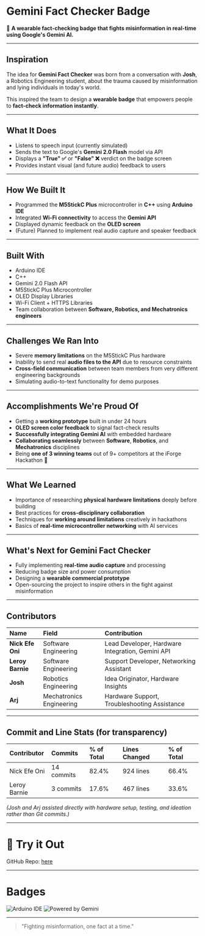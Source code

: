 # Gemini Fact Checker Badge

🚀 **A wearable fact-checking badge that fights misinformation in real-time using Google's Gemini AI.**

---

## Inspiration

The idea for **Gemini Fact Checker** was born from a conversation with **Josh**, a Robotics Engineering student, about the trauma caused by misinformation and lying individuals in today's world.

This inspired the team to design a **wearable badge** that empowers people to **fact-check information instantly**.

---

## What It Does

- Listens to speech input (currently simulated)
- Sends the text to Google's **Gemini 2.0 Flash** model via API
- Displays a **"True" ✅** or **"False" ❌** verdict on the badge screen
- Provides instant visual (and future audio) feedback to users

---

## How We Built It

- Programmed the **M5StickC Plus** microcontroller in **C++** using **Arduino IDE**
- Integrated **Wi-Fi connectivity** to access the **Gemini API**  
- Displayed dynamic feedback on the **OLED screen**
- (Future) Planned to implement real audio capture and speaker feedback

---

## Built With

- Arduino IDE
- C++
- Gemini 2.0 Flash API
- M5StickC Plus Microcontroller
- OLED Display Libraries
- Wi-Fi Client + HTTPS Libraries
- Team collaboration between **Software, Robotics, and Mechatronics engineers**

---

## Challenges We Ran Into

- Severe **memory limitations** on the M5StickC Plus hardware
- Inability to send real **audio files to the API** due to resource constraints
- **Cross-field communication** between team members from very different engineering backgrounds
- Simulating audio-to-text functionality for demo purposes

---

## Accomplishments We're Proud Of

- Getting a **working prototype** built in under 24 hours
- **OLED screen color feedback** to signal fact-check results
- **Successfully integrating Gemini AI** with embedded hardware
- **Collaborating seamlessly** between **Software**, **Robotics**, and **Mechatronics** disciplines
- Being **one of 3 winning teams** out of 9+ competitors at the iForge Hackathon 🎉

---

## What We Learned

- Importance of researching **physical hardware limitations** deeply before building
- Best practices for **cross-disciplinary collaboration**
- Techniques for **working around limitations** creatively in hackathons
- Basics of **real-time microcontroller networking** with AI services

---

## What's Next for Gemini Fact Checker

- Fully implementing **real-time audio capture** and processing
- Reducing badge size and power consumption
- Designing a **wearable commercial prototype**
- Open-sourcing the project to inspire others in the fight against misinformation

---

## Contributors

| Name | Field | Contribution |
|:-----|:------|:-------------|
| **Nick Efe Oni** | Software Engineering | Lead Developer, Hardware Integration, Gemini API |
| **Leroy Barnie** | Software Engineering | Support Developer, Networking Assistant |
| **Josh** | Robotics Engineering | Idea Originator, Hardware Insights |
| **Arj** | Mechatronics Engineering | Hardware Support, Troubleshooting Assistance |

---

## Commit and Line Stats (for transparency)

| Contributor | Commits | % of Total | Lines Changed | % of Total |
|:-----------|:--------|:----------|:--------------|:----------|
| Nick Efe Oni | 14 commits | 82.4% | 924 lines | 66.4% |
| Leroy Barnie | 3 commits | 17.6% | 467 lines | 33.6% |

_(Josh and Arj assisted directly with hardware setup, testing, and ideation rather than Git commits.)_

---

# 🌟 Try it Out

GitHub Repo: [here](https://github.com/VictoriousWealth/gemini-fact-checker/)

---

# Badges

![Arduino IDE](https://img.shields.io/badge/Built%20with-ArduinoIDE-informational)
![Powered by Gemini](https://img.shields.io/badge/Powered%20by-GeminiAI-brightgreen)

---

> "Fighting misinformation, one fact at a time."

